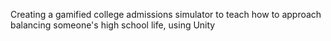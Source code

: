 Creating a gamified college admissions simulator to teach how to approach balancing someone's high school life, using Unity
